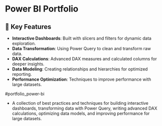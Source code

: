 # Power BI Portfolio

## 🚀 Key Features

- **Interactive Dashboards**: Built with slicers and filters for dynamic data exploration.
- **Data Transformation**: Using Power Query to clean and transform raw data.
- **DAX Calculations**: Advanced DAX measures and calculated columns for deeper insights.
- **Data Modeling**: Creating relationships and hierarchies for optimized reporting.
- **Performance Optimization**: Techniques to improve performance with large datasets.

#portfolio_power-bi
- A collection of best practices and techniques for building interactive dashboards, transforming data with Power Query, writing advanced DAX calculations, optimizing data models, and improving performance for large datasets.
